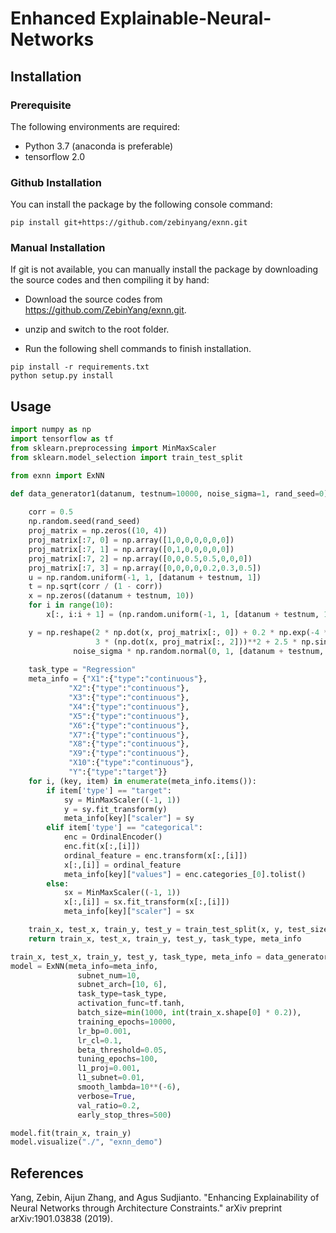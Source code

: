 # Enhanced Explainable-Neural-Networks

## Installation 

### Prerequisite

The following environments are required:

- Python 3.7 (anaconda is preferable)
- tensorflow 2.0


### Github Installation

You can install the package by the following console command:

```shell
pip install git+https://github.com/zebinyang/exnn.git
```
        
### Manual Installation

If git is not available, you can manually install the package by downloading the source codes and then compiling it by hand:

- Download the source codes from https://github.com/ZebinYang/exnn.git.

- unzip and switch to the root folder.

- Run the following shell commands to finish installation.

```shell
pip install -r requirements.txt
python setup.py install
```


## Usage

```python
import numpy as np
import tensorflow as tf
from sklearn.preprocessing import MinMaxScaler
from sklearn.model_selection import train_test_split

from exnn import ExNN

def data_generator1(datanum, testnum=10000, noise_sigma=1, rand_seed=0):
    
    corr = 0.5
    np.random.seed(rand_seed)
    proj_matrix = np.zeros((10, 4))
    proj_matrix[:7, 0] = np.array([1,0,0,0,0,0,0])
    proj_matrix[:7, 1] = np.array([0,1,0,0,0,0,0])
    proj_matrix[:7, 2] = np.array([0,0,0.5,0.5,0,0,0])
    proj_matrix[:7, 3] = np.array([0,0,0,0,0.2,0.3,0.5])
    u = np.random.uniform(-1, 1, [datanum + testnum, 1])
    t = np.sqrt(corr / (1 - corr))
    x = np.zeros((datanum + testnum, 10))
    for i in range(10):
        x[:, i:i + 1] = (np.random.uniform(-1, 1, [datanum + testnum, 1]) + t * u) / (1 + t)

    y = np.reshape(2 * np.dot(x, proj_matrix[:, 0]) + 0.2 * np.exp(-4 * np.dot(x, proj_matrix[:, 1])) + \
                   3 * (np.dot(x, proj_matrix[:, 2]))**2 + 2.5 * np.sin(np.pi * np.dot(x, proj_matrix[:, 3])), [-1, 1]) + \
              noise_sigma * np.random.normal(0, 1, [datanum + testnum, 1])
    
    task_type = "Regression"
    meta_info = {"X1":{"type":"continuous"},
             "X2":{"type":"continuous"},
             "X3":{"type":"continuous"},
             "X4":{"type":"continuous"},
             "X5":{"type":"continuous"},
             "X6":{"type":"continuous"},
             "X7":{"type":"continuous"},
             "X8":{"type":"continuous"},
             "X9":{"type":"continuous"},
             "X10":{"type":"continuous"},
             "Y":{"type":"target"}}
    for i, (key, item) in enumerate(meta_info.items()):
        if item['type'] == "target":
            sy = MinMaxScaler((-1, 1))
            y = sy.fit_transform(y)
            meta_info[key]["scaler"] = sy
        elif item['type'] == "categorical":
            enc = OrdinalEncoder()
            enc.fit(x[:,[i]])
            ordinal_feature = enc.transform(x[:,[i]])
            x[:,[i]] = ordinal_feature
            meta_info[key]["values"] = enc.categories_[0].tolist()
        else:
            sx = MinMaxScaler((-1, 1))
            x[:,[i]] = sx.fit_transform(x[:,[i]])
            meta_info[key]["scaler"] = sx

    train_x, test_x, train_y, test_y = train_test_split(x, y, test_size=testnum, random_state=rand_seed)
    return train_x, test_x, train_y, test_y, task_type, meta_info

train_x, test_x, train_y, test_y, task_type, meta_info = data_generator1(datanum=10000, testnum=10000, noise_sigma=1, rand_seed=0)```
model = ExNN(meta_info=meta_info,
               subnet_num=10,
               subnet_arch=[10, 6],
               task_type=task_type,
               activation_func=tf.tanh,
               batch_size=min(1000, int(train_x.shape[0] * 0.2)),
               training_epochs=10000,
               lr_bp=0.001,
               lr_cl=0.1,
               beta_threshold=0.05,
               tuning_epochs=100,
               l1_proj=0.001,
               l1_subnet=0.01,
               smooth_lambda=10**(-6),
               verbose=True,
               val_ratio=0.2,
               early_stop_thres=500)

model.fit(train_x, train_y)
model.visualize("./", "exnn_demo")
```

References
----------
Yang, Zebin, Aijun Zhang, and Agus Sudjianto. "Enhancing Explainability of
Neural Networks through Architecture Constraints." 
arXiv preprint arXiv:1901.03838 (2019).
